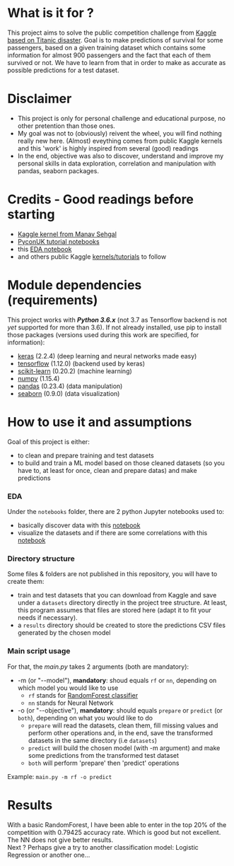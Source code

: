# What is it for ?
This project aims to solve the public competition challenge from [Kaggle based on Titanic disaster](https://www.kaggle.com/c/titanic).
Goal is to make predictions of survival for some passengers, based on a given training dataset which contains some 
information for almost 900 passengers and the fact that each of them survived or not. We have to learn from that in 
order to make as accurate as possible predictions for a test dataset. 


# Disclaimer  
* This project is only for personal challenge and educational purpose, no other pretention than those ones.
* My goal was not to (obviously) reivent the wheel, you will find nothing really new here. (Almost) eveything comes from
 public Kaggle kernels and this 'work' is highly inspired from several (good) readings
* In the end, objective was also to discover, understand and improve my personal skills in data exploration, correlation
and manipulation with pandas, seaborn packages.
 

# Credits - Good readings before starting
* [Kaggle kernel from Manav Sehgal](https://www.kaggle.com/startupsci/titanic-data-science-solutions/data)
* [PyconUK tutorial notebooks](https://nbviewer.jupyter.org/github/savarin/pyconuk-introtutorial/tree/master/notebooks/)
* this [EDA notebook](https://www.kaggle.com/ash316/eda-to-prediction-dietanic)
* and others public Kaggle [kernels/tutorials](https://www.kaggle.com/c/titanic#tutorials) to follow


# Module dependencies (requirements)
This project works with ***Python 3.6.x*** (not 3.7 as Tensorflow backend is not *yet* supported for more than 3.6).
If not already installed, use pip to install those packages (versions used during this work are specified, for 
information):
* [keras](https://keras.io/) (2.2.4) (deep learning and neural networks made easy)
* [tensorflow](https://www.tensorflow.org/) (1.12.0) (backend used by keras)
* [scikit-learn](https://scikit-learn.org/stable/) (0.20.2) (machine learning)
* [numpy](http://www.numpy.org/) (1.15.4)
* [pandas](http://pandas.pydata.org) (0.23.4) (data manipulation)
* [seaborn](https://seaborn.pydata.org/) (0.9.0) (data visualization)

# How to use it and assumptions
Goal of this project is either:
* to clean and prepare training and test datasets
* to build and train a ML model based on those cleaned datasets (so you have to, at least for once, clean and prepare
datas) and make predictions

### EDA
Under the `notebooks` folder, there are 2 python Jupyter notebooks used to:
* basically discover data with this [notebook](notebooks/0-analyze_datasets.ipynb)
* visualize the datasets and if there are some correlations with this [notebook](notebooks/1-data_visualization.ipynb)

### Directory structure
Some files & folders are not published in this repository, you will have to create them:
* train and test datasets that you can download from Kaggle and save under a `datasets` directory directly in the project
tree structure. At least, this program assumes that files are stored here (adapt it to fit your needs if necessary).
* a `results` directory should be created to store the predictions CSV files generated by the chosen model

### Main script usage
For that, the *main.py* takes 2 arguments (both are mandatory):
* -m (or "--model"), **mandatory**: shoud equals `rf` or `nn`, depending on which model you would like to use  
    * `rf` stands for [RandomForest classifier](http://scikit-learn.org/stable/modules/generated/sklearn.ensemble.RandomForestClassifier.html)
    * `nn` stands for Neural Network
* -o (or "--objective"), **mandatory**: should equals `prepare` or `predict` (or `both`), depending on what you would
like to do
    * `prepare` will read the datasets, clean them, fill missing values and perform other operations and, in the end,
    save the transformed datasets in the same directory (i.e `datasets`)
    * `predict` will build the chosen model (with -m argument) and make some predictions from the transformed test dataset
    * `both` will perform 'prepare' then 'predict' operations

Example:
`main.py -m rf -o predict`

# Results
With a basic RandomForest, I have been able to enter in the top 20% of the competition with 0.79425 accuracy rate. Which
is good but not excellent. The NN does not give better results.  
Next ? Perhaps give a try to another classification model: Logistic Regression or another one...